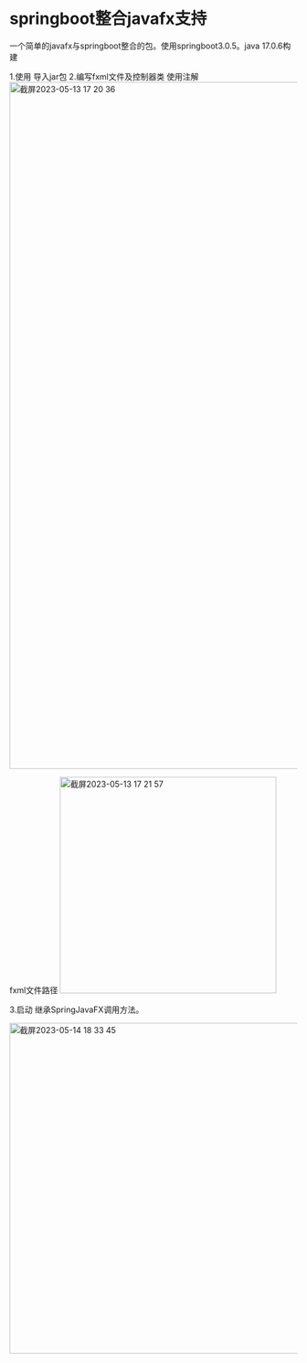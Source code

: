 # springboot整合javafx支持
一个简单的javafx与springboot整合的包。使用springboot3.0.5。java 17.0.6构建

1.使用
  导入jar包
2.编写fxml文件及控制器类
  使用注解
  <img width="1203" alt="截屏2023-05-13 17 20 36" src="https://github.com/xinchen95211/javafxsupport/assets/76147759/3371a282-baf0-4807-aa8e-b1c1f2ce3494">
 
 fxml文件路径
  <img width="379" alt="截屏2023-05-13 17 21 57" src="https://github.com/xinchen95211/javafxsupport/assets/76147759/66befe31-b7fa-46f2-bffe-2088c6aa5e53">

3.启动
  继承SpringJavaFX调用方法。

<img width="579" alt="截屏2023-05-14 18 33 45" src="https://github.com/xinchen95211/javafxsupport/assets/76147759/c0152cfc-ba3d-4534-86fe-f3dc181a123e">
